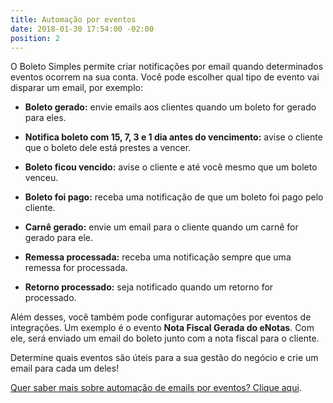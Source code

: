 ```yaml
---
title: Automação por eventos
date: 2018-01-30 17:54:00 -02:00
position: 2
---
```


O Boleto Simples permite criar notificações por email quando determinados eventos ocorrem na sua conta. Você pode escolher qual tipo de evento vai disparar um email, por exemplo:

* **Boleto gerado:** envie emails aos clientes quando um boleto for gerado para eles.

* **Notifica boleto com 15, 7, 3 e 1 dia antes do vencimento:** avise o cliente que o boleto dele está prestes a vencer.

* **Boleto ficou vencido:** avise o cliente e até você mesmo que um boleto venceu.

* **Boleto foi pago:** receba uma notificação de que um boleto foi pago pelo cliente.

* **Carnê gerado:** envie um email para o cliente quando um carnê for gerado para ele.

* **Remessa processada:** receba uma notificação sempre que uma remessa for processada.

* **Retorno processado:** seja notificado quando um retorno for processado.

Além desses, você também pode configurar automações por eventos de integrações. Um exemplo é o evento **Nota Fiscal Gerada do eNotas**. Com ele, será enviado um email do boleto junto com a nota fiscal para o cliente.

Determine quais eventos são úteis para a sua gestão do negócio e crie um email para cada um deles!

[Quer saber mais sobre automação de emails por eventos? Clique aqui](https://suporte.boletosimples.com.br/article/cyq0hd70db-como-enviar-notificacoes-automaticas-via-email).